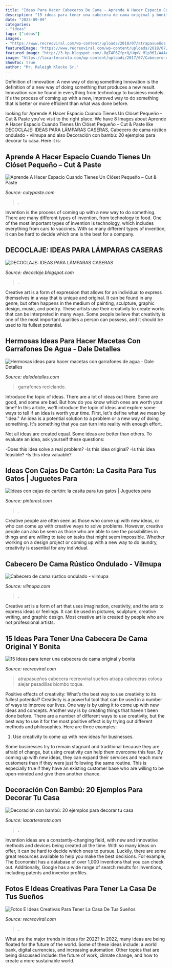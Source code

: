 ```yaml
---
title: "Ideas Para Hacer Cabeceros De Cama ~ Aprende A Hacer Espacio Cuando Tienes Un Clóset Pequeño – Cut &amp; Paste"
description: "15 ideas para tener una cabecera de cama original y bonita"
date: "2023-09-09"
categories:
- "ideas"
tags: ["ideas"]
images:
- "https://www.recreoviral.com/wp-content/uploads/2018/07/atrapasueños.jpg"
featuredImage: "https://www.recreoviral.com/wp-content/uploads/2018/07/atrapasueños.jpg"
featured_image: "http://3.bp.blogspot.com/-8gT4F6ZfprQ/UqxV_Mlp36I/AAAAAAAAAJE/76QdcD-hxz8/s1600/229940_370974279646227_1038958337_n.jpg"
image: "https://lacarterarota.com/wp-content/uploads/2017/07/Cabecero-de-cama-original-e1500304141367.jpg"
ShowToc: true
author: "Mr. Raleigh Klocko Sr."
---
```



Definition of innovation: A new way of doing something
Innovation is the definition of a new way of doing something that produces a new result. Innovation can be found in everything from technology to business models. It's the process of coming up with a new, improved way to do something that is better or more efficient than what was done before.

	

		
looking for Aprende A Hacer Espacio Cuando Tienes Un Clóset Pequeño – Cut &amp; Paste you've visit to the right place. We have 8 Images about Aprende A Hacer Espacio Cuando Tienes Un Clóset Pequeño – Cut &amp; Paste like DECOCLAJE: IDEAS PARA LÁMPARAS CASERAS, Cabecero de cama rústico ondulado - vilmupa and also Decoración con bambú: 20 ejemplos para decorar tu casa. Here it is:
		
    
## Aprende A Hacer Espacio Cuando Tienes Un Clóset Pequeño – Cut &amp; Paste

<img loading=lazy src="https://www.cutypaste.com/wp-content/uploads/2015/02/cajas.jpg" onerror="this.onerror=null;this.src='https://tse4.mm.bing.net/th?id=OIP.qAW1xfItYda4BMagZpiV5gHaJH&amp;pid=15.1';" alt="Aprende A Hacer Espacio Cuando Tienes Un Clóset Pequeño – Cut &amp; Paste">

_Source: cutypaste.com_

>. 

	

Invention is the process of coming up with a new way to do something. There are many different types of invention, from technology to food. One of the most important types of invention is technology, which includes everything from cars to vaccines. With so many different types of invention, it can be hard to decide which one is the best for a company.

    
## DECOCLAJE: IDEAS PARA LÁMPARAS CASERAS

<img loading=lazy src="http://3.bp.blogspot.com/-8gT4F6ZfprQ/UqxV_Mlp36I/AAAAAAAAAJE/76QdcD-hxz8/s1600/229940_370974279646227_1038958337_n.jpg" onerror="this.onerror=null;this.src='https://tse3.mm.bing.net/th?id=OIP.LzqZbK0AHgDfxncWY7BNBwHaLd&amp;pid=15.1';" alt="DECOCLAJE: IDEAS PARA LÁMPARAS CASERAS">

_Source: decoclaje.blogspot.com_

>. 

	

Creative art is a form of expression that allows for an individual to express themselves in a way that is unique and original. It can be found in any genre, but often happens in the medium of painting, sculpture, graphic design, music, and poetry. These artists use their creativity to create works that can be interpreted in many ways. Some people believe that creativity is one of the most important qualities a person can possess, and it should be used to its fullest potential.

    
## Hermosas Ideas Para Hacer Macetas Con Garrafones De Agua - Dale Detalles

<img loading=lazy src="https://www.daledetalles.com/wp-content/uploads/2020/08/macetas-reciclando-garrafones-de-agua2.jpg" onerror="this.onerror=null;this.src='https://tse3.mm.bing.net/th?id=OIP.4gq2xNlga98xy8xybBJFzgHaNd&amp;pid=15.1';" alt="Hermosas ideas para hacer macetas con garrafones de agua - Dale Detalles">

_Source: daledetalles.com_

>garrafones reciclando. 

	

Introduce the topic of ideas.
There are a lot of ideas out there. Some are good, and some are bad. But how do you know which ones are worth your time? In this article, we'll introduce the topic of ideas and explore some ways to tell if an idea is worth your time.
First, let's define what we mean by "idea." An idea is a potential solution to a problem or a new way of doing something. It's something that you can turn into reality with enough effort.

Not all ideas are created equal. Some ideas are better than others. To evaluate an idea, ask yourself these questions:

-Does this idea solve a real problem?
-Is this idea original?
-Is this idea feasible?
-Is this idea valuable?

    
## Ideas Con Cajas De Cartón: La Casita Para Tus Gatos | Juguetes Para

<img loading=lazy src="https://i.pinimg.com/736x/56/ae/a4/56aea4d4ea6e488878fc8299c0749286.jpg" onerror="this.onerror=null;this.src='https://tse2.mm.bing.net/th?id=OIP.SYBsY5YIYILGyB32OSbJDgHaJ4&amp;pid=15.1';" alt="Ideas con cajas de cartón: la casita para tus gatos | Juguetes para">

_Source: pinterest.com_

>. 

	

Creative people are often seen as those who come up with new ideas, or who can come up with creative ways to solve problems. However, creative people can also be seen as those who are able to see the possibilities in things and are willing to take on tasks that might seem impossible. Whether working on a design project or coming up with a new way to do laundry, creativity is essential for any individual.

    
## Cabecero De Cama Rústico Ondulado - Vilmupa

<img loading=lazy src="https://www.vilmupa.com/catalogo/15893-big_default_2x/cabecero-de-cama-rustico-ondulado.jpg" onerror="this.onerror=null;this.src='https://tse2.mm.bing.net/th?id=OIP.ThRaGNx0L1NUXtHITrLgagHaIX&amp;pid=15.1';" alt="Cabecero de cama rústico ondulado - vilmupa">

_Source: vilmupa.com_

>. 

	

Creative art is a form of art that uses imagination, creativity, and the arts to express ideas or feelings. It can be used in pictures, sculpture, creative writing, and graphic design. Most creative art is created by people who are not professional artists.

    
## 15 Ideas Para Tener Una Cabecera De Cama Original Y Bonita

<img loading=lazy src="https://www.recreoviral.com/wp-content/uploads/2018/07/atrapasueños.jpg" onerror="this.onerror=null;this.src='https://tse4.mm.bing.net/th?id=OIP.06u-GSZgI2LJ8vpQ25AuTgHaKF&amp;pid=15.1';" alt="15 Ideas para tener una cabecera de cama original y bonita">

_Source: recreoviral.com_

>atrapasueños cabecera recreoviral sueños atrapa cabeceras coloca alejar pesadillas biombo toque. 

	

Positive effects of creativity: What’s the best way to use creativity to its fullest potential?
Creativity is a powerful tool that can be used in a number of ways to improve our lives. One way is by using it to come up with new ideas and concepts. Another way is by creating things that haven t been done before. There are a number of different ways to use creativity, but the best way to use it for the most positive effect is by trying out different methods and philosophies. Here are three examples:
1. Use creativity to come up with new ideas for businesses.

Some businesses try to remain stagnant and traditional because they are afraid of change, but using creativity can help them overcome this fear. By coming up with new ideas, they can expand their services and reach more customers than if they were just following the same routine. This is especially true if they have an existing customer base who are willing to be open-minded and give them another chance.

    
## Decoración Con Bambú: 20 Ejemplos Para Decorar Tu Casa

<img loading=lazy src="https://lacarterarota.com/wp-content/uploads/2017/07/Cabecero-de-cama-original-e1500304141367.jpg" onerror="this.onerror=null;this.src='https://tse3.mm.bing.net/th?id=OIP.DMPTb1PfY6GA3eVmS3lDJgHaFj&amp;pid=15.1';" alt="Decoración con bambú: 20 ejemplos para decorar tu casa">

_Source: lacarterarota.com_

>. 

	

Invention ideas are a constantly-changing field, with new and innovative methods and devices being created all the time. With so many ideas on offer, it can be hard to decide which ones to pursue. Luckily, there are some great resources available to help you make the best decisions. For example, The Economist has a database of over 1,000 inventions that you can check out. Additionally, Google has a wide range of search results for inventions, including patents and inventor profiles.

    
## Fotos E Ideas Creativas Para Tener La Casa De Tus Sueños

<img loading=lazy src="https://www.recreoviral.com/wp-content/uploads/2014/08/ideas-creativas-hogar.jpg" onerror="this.onerror=null;this.src='https://tse4.mm.bing.net/th?id=OIP.ZoMTvimcw0YjrELk5LOzfgHaD3&amp;pid=15.1';" alt="Fotos E Ideas Creativas Para Tener La Casa De Tus Sueños">

_Source: recreoviral.com_

>. 

	

What are the major trends in ideas for 2022?
In 2022, many ideas are being floated for the future of the world. Some of these ideas include: a world bank, digital currencies, and increasing automation. Other topics that are being discussed include: the future of work, climate change, and how to create a more sustainable world.

